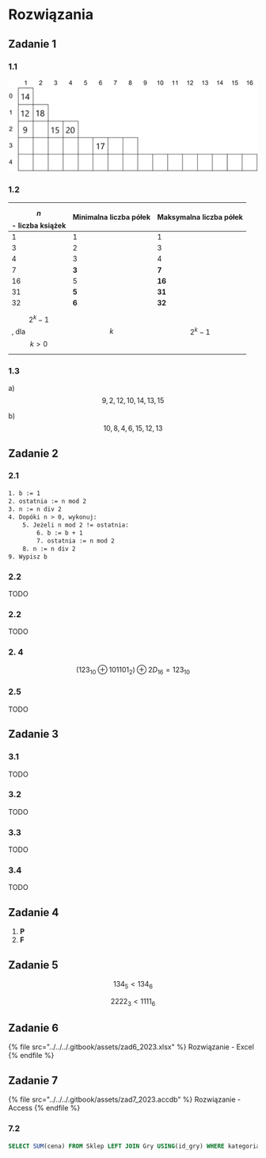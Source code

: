 # Rozwiązania

## Zadanie 1

### 1.1

![](../../../.gitbook/assets/zad1_1_2023.png)

### 1.2

| $$n$$ - liczba książek | Minimalna liczba półek | Maksymalna liczba półek |
|-|-|-|
| 1 | 1 | 1 |
| 3 | 2 | 3 | 
| 4 | 3 | 4 |
| 7 | **3**  | **7** |
| 16 | 5 | **16** |
| 31 | **5** | **31** |
| 32 | **6** | **32** |
| $$2^k - 1$$, dla $$k>0$$ | $$k$$ | $$2^k - 1$$ |


### 1.3

a) $$9, 2, 12, 10, 14, 13, 15$$ 

b) $$10, 8, 4, 6, 15, 12, 13$$

## Zadanie 2

### 2.1

```
1. b := 1
2. ostatnia := n mod 2
3. n := n div 2
4. Dopóki n > 0, wykonuj:
    5. Jeżeli n mod 2 != ostatnia:
        6. b := b + 1
        7. ostatnia := n mod 2
    8. n := n div 2
9. Wypisz b
```

### 2.2

TODO

### 2.2

TODO

### 2. 4

$$(123_{10} \oplus 101101_2) \oplus 2D_{16} = 123_{10}$$

### 2.5

TODO

## Zadanie 3

### 3.1

TODO

### 3.2

TODO

### 3.3

TODO

### 3.4

TODO

## Zadanie 4

1. **P**
2. **F**

## Zadanie 5

$$134_5 < 134_6$$

$$2222_3 < 1111_6$$

## Zadanie 6

{% file src="../../../.gitbook/assets/zad6_2023.xlsx" %}
Rozwiązanie - Excel
{% endfile %}

## Zadanie 7

{% file src="../../../.gitbook/assets/zad7_2023.accdb" %}
Rozwiązanie - Access
{% endfile %}

### 7.2

```SQL
SELECT SUM(cena) FROM Sklep LEFT JOIN Gry USING(id_gry) WHERE kategoria="logiczna" AND promocja=true GROUP BY Sklep.id_gry;
```
